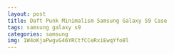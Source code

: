 ```yaml
---
layout: post
title: Daft Punk Minimalism Samsung Galaxy S9 Case
tags: samsung galaxy s9
categories: samsung
img: 1W4oKjaPwgvG46YRCtfCCeRxiEwqYfoBl
---
```


